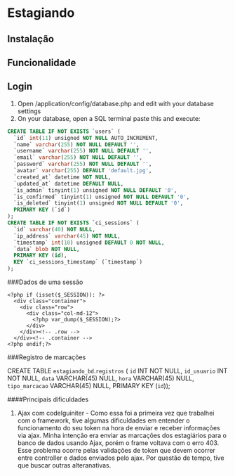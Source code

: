 # Estagiando

## Instalação

## Funcionalidade


## Login
1. Open /application/config/database.php and edit with your database settings
2. On your database, open a SQL terminal paste this and execute:

```sql
CREATE TABLE IF NOT EXISTS `users` (
  `id` int(11) unsigned NOT NULL AUTO_INCREMENT,
  `name` varchar(255) NOT NULL DEFAULT '',
  `username` varchar(255) NOT NULL DEFAULT '',
  `email` varchar(255) NOT NULL DEFAULT '',
  `password` varchar(255) NOT NULL DEFAULT '',
  `avatar` varchar(255) DEFAULT 'default.jpg',
  `created_at` datetime NOT NULL,
  `updated_at` datetime DEFAULT NULL,
  `is_admin` tinyint(1) unsigned NOT NULL DEFAULT '0',
  `is_confirmed` tinyint(1) unsigned NOT NULL DEFAULT '0',
  `is_deleted` tinyint(1) unsigned NOT NULL DEFAULT '0',
  PRIMARY KEY (`id`)
);
CREATE TABLE IF NOT EXISTS `ci_sessions` (
  `id` varchar(40) NOT NULL,
  `ip_address` varchar(45) NOT NULL,
  `timestamp` int(10) unsigned DEFAULT 0 NOT NULL,
  `data` blob NOT NULL,
  PRIMARY KEY (id),
  KEY `ci_sessions_timestamp` (`timestamp`)
);
```


###Dados de uma sessão

    <?php if (isset($_SESSION)): ?>
      <div class="container">
        <div class="row">
          <div class="col-md-12">
            <?php var_dump($_SESSION);?>
          </div>
        </div><!-- .row -->
      </div><!-- .container -->
    <?php endif;?>

###Registro de marcações

CREATE TABLE `estagiando_bd`.`registros` (
  `id` INT NOT NULL,
  `id_usuario` INT NOT NULL,
  `data` VARCHAR(45) NULL,
  `hora` VARCHAR(45) NULL,
  `tipo_marcacao` VARCHAR(45) NULL,
  PRIMARY KEY (`id`));


####Principais dificuldades

1) Ajax com codelguiniter - Como essa foi a primeira vez que trabalhei com o framework, tive algumas dificuldades em entender o funcionamento do seu token na hora de enviar e receber informações via ajax. Minha intenção era enviar as marcações dos estagiários para o banco de dados usando Ajax, porém o frame voltava com o erro 403. Esse problema ocorre pelas validações de token que devem ocorrer entre controller e dados enviados pelo ajax. Por questão de tempo, tive que buscar outras alteranativas.